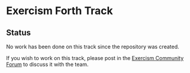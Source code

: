 # Exercism Forth Track

## Status

No work has been done on this track since the repository was created.

If you wish to work on this track, please post in the [Exercism Community Forum](https://forum.exercism.org/c/exercism/building-exercism/125) to discuss it with the team.
